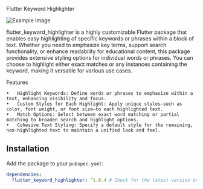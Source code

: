 Flutter Keyword Highlighter


![Example Image](https://github.com/user-attachments/assets/99f368ff-6682-4ebd-9d04-164b05cc5f27)


flutter_keyword_highlighter is a highly customizable Flutter package that enables easy highlighting of specific keywords or phrases within a block of text. Whether you need to emphasize key terms, support search functionality, or enhance readability for educational content, this package provides extensive styling options for individual words or phrases. You can choose to highlight either exact matches or any instances containing the keyword, making it versatile for various use cases.

Features

	•	Highlight Keywords: Define words or phrases to emphasize within a text, enhancing visibility and focus.
	•	Custom Styles for Each Highlight: Apply unique styles—such as color, font weight, or font size—to each highlighted text.
	•	Match Options: Select between exact word matching or partial matching to broaden search and highlight options.
	•	Cohesive Text Styling: Specify a default style for the remaining, non-highlighted text to maintain a unified look and feel.

 

## Installation

Add the package to your `pubspec.yaml`:

```yaml
dependencies:
  flutter_keyword_highlighter: ^1.0.4 # Check for the latest version on pub.dev
